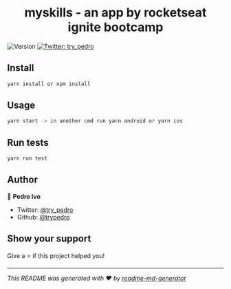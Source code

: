 <h1 align="center"> myskills - an app by rocketseat ignite bootcamp </h1>
<p>
  <img alt="Version" src="https://img.shields.io/badge/version-0.0.1-blue.svg?cacheSeconds=2592000" />
  <a href="https://twitter.com/try_pedro" target="_blank">
    <img alt="Twitter: try_pedro" src="https://img.shields.io/twitter/follow/try\_pedro.svg?style=social" />
  </a>
</p>

## Install

```sh
yarn install or npm install
```

## Usage

```sh
yarn start -> in another cmd run yarn android or yarn ios
```

## Run tests

```sh
yarn run test
```

## Author

👤 **Pedro Ivo**

* Twitter: [@try\_pedro](https://twitter.com/try\_pedro)
* Github: [@trypedro](https://github.com/trypedro)

## Show your support

Give a ⭐️ if this project helped you!

***
_This README was generated with ❤️ by [readme-md-generator](https://github.com/kefranabg/readme-md-generator)_